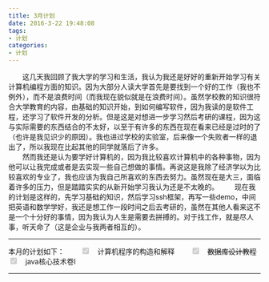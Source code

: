 ```yaml
---
title: 3月计划
date: 2016-3-22 19:48:08
tags:
- 计划
categories:
- 计划
---
```

　　这几天我回顾了我大学的学习和生活，我认为我还是好好的重新开始学习有关计算机编程方面的知识。因为大部分人读大学首先是要找到一个好的工作（我也不例外），而不是浪费时间（而我现在貌似就是在浪费时间）。虽然学校教的知识很符合大学教育的内容，由基础的知识开始，到如何编写软件，因为我读的是软件工程，还学习了软件开发的分析。但是这是对想进一步学习然后考研的课程，因为这与实际需要的东西结合的不太好，以至于有许多的东西在现在看来已经是过时的了（也许是我见识少的原因）。我也进过学校的实验室，后来像一个失败者一样的退出了，所以我现在比起其他的同学就落后了许多。  
　　然而我还是认为要学好计算机的，因为我比较喜欢计算机中的各种事物，因为他可以让我完成或者是去实现一些自己想做的事情。再说这是我除了经济学以为比较喜欢的专业了，我也应该为我自己所喜欢的东西去努力。虽然现在是大三，面临着许多的压力，但是踏踏实实的从新开始学习我认为还是不太晚的。
　　现在我的计划是这样的，先学习基础的知识，然后学习ssh框架，再写一些demo，中间把英语和数学学好，我还是想工作一段时间之后去考研的，虽然在其他人看来这不是一个十分好的事情，因为我认为人生是需要去拼搏的。对于找工作，就是尽人事，听天命了（这是企业与我两者相互的）。
  
---
本月的计划如下：
　　<input type="checkbox" class="task-list-item-checkbox" checked="" disabled="disabled">　计算机程序的构造和解释
　　<input type="checkbox" class="task-list-item-checkbox" checked="" disabled="">　~~数据库设计教程~~
　　<input type="checkbox" class="task-list-item-checkbox" checked="" disabled="disabled">　java核心技术卷I

---
